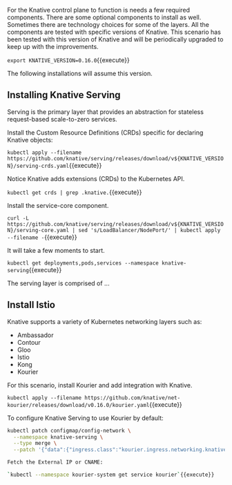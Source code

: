 For the Knative control plane to function is needs a few required components. There are some optional components to install as well.  Sometimes there are technology choices for some of the layers. All the components are tested with specific versions of Knative. This scenario has been tested with this version of Knative and will be periodically upgraded to keep up with the improvements.

`export KNATIVE_VERSION=0.16.0`{{execute}}

The following installations will assume this version.

## Installing Knative Serving

Serving is the primary layer that provides an abstraction for stateless request-based scale-to-zero services.

Install the Custom Resource Definitions (CRDs) specific for declaring Knative objects:

`kubectl apply --filename https://github.com/knative/serving/releases/download/v${KNATIVE_VERSION}/serving-crds.yaml`{{execute}}

Notice Knative adds extensions (CRDs) to the Kubernetes API.

`kubectl get crds | grep .knative.`{{execute}}

Install the service-core component.

`curl -L https://github.com/knative/serving/releases/download/v${KNATIVE_VERSION}/serving-core.yaml | sed 's/LoadBalancer/NodePort/' | kubectl apply --filename -`{{execute}}

It will take a few moments to start.

`kubectl get deployments,pods,services --namespace knative-serving`{{execute}}

The serving layer is comprised of ...

## Install Istio

Knative supports a variety of Kubernetes networking layers such as:

- Ambassador
- Contour
- Gloo
- Istio
- Kong
- Kourier

For this scenario, install Kourier and add integration with Knative.

`kubectl apply --filename https://github.com/knative/net-kourier/releases/download/v0.16.0/kourier.yaml`{{execute}}

To configure Knative Serving to use Kourier by default:

```bash
kubectl patch configmap/config-network \
  --namespace knative-serving \
  --type merge \
  --patch '{"data":{"ingress.class":"kourier.ingress.networking.knative.dev"}}'```{{execute}}

Fetch the External IP or CNAME:

`kubectl --namespace kourier-system get service kourier`{{execute}}


